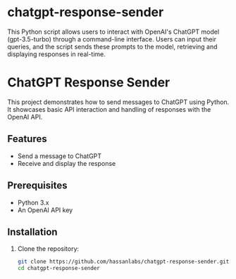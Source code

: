 # chatgpt-response-sender
This Python script allows users to interact with OpenAI's ChatGPT model (gpt-3.5-turbo) through a command-line interface. Users can input their queries, and the script sends these prompts to the model, retrieving and displaying responses in real-time.

# ChatGPT Response Sender

This project demonstrates how to send messages to ChatGPT using Python. It showcases basic API interaction and handling of responses with the OpenAI API.

## Features
- Send a message to ChatGPT
- Receive and display the response

## Prerequisites
- Python 3.x
- An OpenAI API key

## Installation

1. Clone the repository:
   ```bash
   git clone https://github.com/hassanlabs/chatgpt-response-sender.git
   cd chatgpt-response-sender

